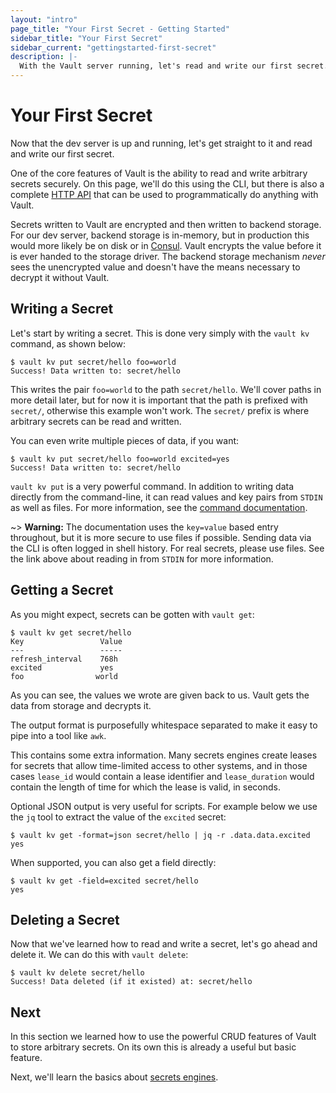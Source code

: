 ```yaml
---
layout: "intro"
page_title: "Your First Secret - Getting Started"
sidebar_title: "Your First Secret"
sidebar_current: "gettingstarted-first-secret"
description: |-
  With the Vault server running, let's read and write our first secret.
---
```


# Your First Secret

Now that the dev server is up and running, let's get straight to it and
read and write our first secret.

One of the core features of Vault is the ability to read and write
arbitrary secrets securely. On this page, we'll do this using the CLI,
but there is also a complete
[HTTP API](/api/index.html)
that can be used to programmatically do anything with Vault.

Secrets written to Vault are encrypted and then written to backend
storage. For our dev server, backend storage is in-memory, but in production
this would more likely be on disk or in [Consul](https://www.consul.io).
Vault encrypts the value before it is ever handed to the storage driver.
The backend storage mechanism _never_ sees the unencrypted value and doesn't
have the means necessary to decrypt it without Vault.

## Writing a Secret

Let's start by writing a secret. This is done very simply with the
`vault kv` command, as shown below:

```text
$ vault kv put secret/hello foo=world
Success! Data written to: secret/hello
```

This writes the pair `foo=world` to the path `secret/hello`. We'll
cover paths in more detail later, but for now it is important that the
path is prefixed with `secret/`, otherwise this example won't work. The
`secret/` prefix is where arbitrary secrets can be read and written.

You can even write multiple pieces of data, if you want:

```text
$ vault kv put secret/hello foo=world excited=yes
Success! Data written to: secret/hello
```

`vault kv put` is a very powerful command. In addition to writing data
directly from the command-line, it can read values and key pairs from
`STDIN` as well as files. For more information, see the
[command documentation](/docs/commands/index.html).

~> **Warning:** The documentation uses the `key=value` based entry
throughout, but it is more secure to use files if possible. Sending
data via the CLI is often logged in shell history. For real secrets,
please use files. See the link above about reading in from `STDIN` for more information.

## Getting a Secret

As you might expect, secrets can be gotten with `vault get`:

```text
$ vault kv get secret/hello
Key                 Value
---                 -----
refresh_interval    768h
excited             yes
foo                world
```

As you can see, the values we wrote are given back to us. Vault gets
the data from storage and decrypts it.

The output format is purposefully whitespace separated to make it easy
to pipe into a tool like `awk`.

This contains some extra information. Many secrets engines create leases for
secrets that allow time-limited access to other systems, and in those cases
`lease_id` would contain a lease identifier and `lease_duration` would contain
the length of time for which the lease is valid, in seconds.

Optional JSON output is very useful for scripts. For example below we use the
`jq` tool to extract the value of the `excited` secret:

```text
$ vault kv get -format=json secret/hello | jq -r .data.data.excited
yes
```

When supported, you can also get a field directly:

```text
$ vault kv get -field=excited secret/hello
yes
```

## Deleting a Secret

Now that we've learned how to read and write a secret, let's go ahead
and delete it. We can do this with `vault delete`:

```text
$ vault kv delete secret/hello
Success! Data deleted (if it existed) at: secret/hello
```

## Next

In this section we learned how to use the powerful CRUD features of
Vault to store arbitrary secrets. On its own this is already a useful
but basic feature.

Next, we'll learn the basics about [secrets engines](/intro/getting-started/secrets-engines.html).
